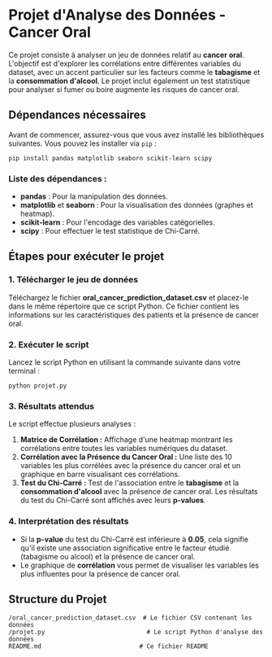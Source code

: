 
# Projet d'Analyse des Données - Cancer Oral

Ce projet consiste à analyser un jeu de données relatif au **cancer oral**. L'objectif est d'explorer les corrélations entre différentes variables du dataset, avec un accent particulier sur les facteurs comme le **tabagisme** et la **consommation d'alcool**. Le projet inclut également un test statistique pour analyser si fumer ou boire augmente les risques de cancer oral.

## Dépendances nécessaires

Avant de commencer, assurez-vous que vous avez installé les bibliothèques suivantes. Vous pouvez les installer via `pip` :

```
pip install pandas matplotlib seaborn scikit-learn scipy
```

### Liste des dépendances :
- **pandas** : Pour la manipulation des données.
- **matplotlib** et **seaborn** : Pour la visualisation des données (graphes et heatmap).
- **scikit-learn** : Pour l'encodage des variables catégorielles.
- **scipy** : Pour effectuer le test statistique de Chi-Carré.

## Étapes pour exécuter le projet

### 1. Télécharger le jeu de données
Téléchargez le fichier **oral_cancer_prediction_dataset.csv** et placez-le dans le même répertoire que ce script Python. Ce fichier contient les informations sur les caractéristiques des patients et la présence de cancer oral.

### 2. Exécuter le script
Lancez le script Python en utilisant la commande suivante dans votre terminal :

```
python projet.py
```

### 3. Résultats attendus
Le script effectue plusieurs analyses :

1. **Matrice de Corrélation :** Affichage d'une heatmap montrant les corrélations entre toutes les variables numériques du dataset.
2. **Corrélation avec la Présence du Cancer Oral :** Une liste des 10 variables les plus corrélées avec la présence du cancer oral et un graphique en barre visualisant ces corrélations.
3. **Test du Chi-Carré :** Test de l'association entre le **tabagisme** et la **consommation d'alcool** avec la présence de cancer oral. Les résultats du test du Chi-Carré sont affichés avec leurs **p-values**.

### 4. Interprétation des résultats
- Si la **p-value** du test du Chi-Carré est inférieure à **0.05**, cela signifie qu'il existe une association significative entre le facteur étudié (tabagisme ou alcool) et la présence de cancer oral.
- Le graphique de **corrélation** vous permet de visualiser les variables les plus influentes pour la présence de cancer oral.

## Structure du Projet

```
/oral_cancer_prediction_dataset.csv  # Le fichier CSV contenant les données
/projet.py                            # Le script Python d'analyse des données
README.md                           # Ce fichier README
```



